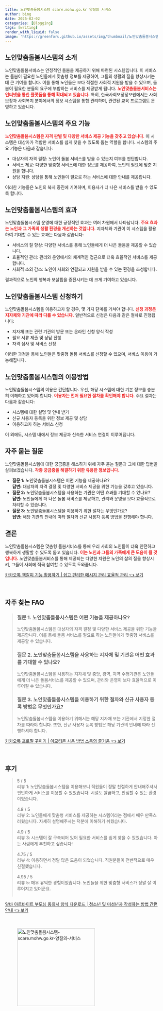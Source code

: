 ```yaml
---
title: 노인맞춤돌봄시스템 scare.mohw.go.kr 양질의 서비스
author: bing
date: 2025-02-02
categories: [Blogging]
tags: [writing]
render_with_liquid: false
image: 'https://greenforu.github.io/assets/img/thumbnail/노인맞춤돌봄시스템-scare.mohw.go.kr-양질의-서비스.webp'
---
```



<h2 id='노인맞춤돌봄시스템의 소개'>노인맞춤돌봄시스템의 소개</h2>

<p>노인맞춤돌봄서비스는 안정적인 돌봄을 제공하기 위해 마련된 시스템입니다. 이 서비스는 돌봄이 필요한 노인들에게 맞춤형 정보를 제공하여, 그들의 생활의 질을 향상시키는 데 큰 기여를 합니다. 이를 통해 노인들은 보다 적절한 사회적 지원을 받을 수 있으며, 돌봄이 필요한 분들의 요구에 부합하는 서비스를 제공받게 됩니다. <b><span style="color: #ee2323;">노인맞춤돌봄서비스는 인터넷을 통한 플랫폼을 통해 확대되고 있습니다.</span></b> 특히, 한국사회보장정보원에서는 사회보장과 사회복지 분야에서의 정보 시스템을 통합 관리하며, 관련된 교육 프로그램도 운영하고 있습니다.</p>

<h2 id='노인맞춤돌봄시스템의 주요 기능'>노인맞춤돌봄시스템의 주요 기능</h2>

<p><b><span style="color: #ee2323;">노인맞춤돌봄시스템은 자격 판별 및 다양한 서비스 제공 기능을 갖추고 있습니다.</span></b> 이 시스템은 대상자가 적합한 서비스를 쉽게 찾을 수 있도록 돕는 역할을 합니다. 시스템의 주요 기능은 다음과 같습니다:</p>

<ul>
    <li>대상자의 자격 결정: 노인이 돌봄 서비스를 받을 수 있는지 여부를 판단합니다.</li>
    <li>서비스 제공: 다양한 맞춤형 서비스에 대한 정보를 제공하여, 노인의 필요에 맞춘 지원을 합니다.</li>
    <li>상담 지원: 상담을 통해 노인들이 필요로 하는 서비스에 대한 안내를 제공합니다.</li>
</ul>

<p>이러한 기능들은 노인의 복지 증진에 기여하며, 이용자가 더 나은 서비스를 받을 수 있도록 합니다.</p>

<h2 id='노인맞춤돌봄시스템의 효과'>노인맞춤돌봄시스템의 효과</h2>

<p>노인맞춤돌봄시스템 운영에 대한 긍정적인 효과는 여러 차원에서 나타납니다. <b><span style="color: #ee2323;">주요 효과는 노인과 그 가족의 생활 환경을 개선하는 것입니다.</span></b> 지자체와 기관이 이 시스템을 활용하여 기대할 수 있는 효과는 다음과 같습니다:</p>

<ul>
    <li>서비스의 질 향상: 다양한 서비스를 통해 노인들에게 더 나은 돌봄을 제공할 수 있습니다.</li>
    <li>효율적인 관리: 관리와 운영에서의 체계적인 접근으로 더욱 효율적인 서비스를 제공합니다.</li>
    <li>사회적 소외 감소: 노인이 사회와 연결되고 지원을 받을 수 있는 환경을 조성합니다.</li>
</ul>

<p>결과적으로 노인의 행복과 보살핌을 증진시키는 데 크게 기여하고 있습니다.</p>

<h2 id='노인맞춤돌봄시스템 신청하기'>노인맞춤돌봄시스템 신청하기</h2>

<p>노인맞춤돌봄시스템을 이용하고자 할 경우, 몇 가지 단계를 거쳐야 합니다. <b><span style="color: #ee2323;">신청 과정은 지자체와 기관에 따라 다를 수 있습니다.</span></b> 일반적으로 신청은 다음과 같은 절차로 진행됩니다:</p>

<ul>
    <li>지자체 또는 관련 기관의 방문 또는 온라인 신청 양식 작성</li>
    <li>필요 서류 제출 및 상담 진행</li>
    <li>자격 심사 및 서비스 선정</li>
</ul>

<p>이러한 과정을 통해 노인들은 맞춤형 돌봄 서비스를 신청할 수 있으며, 서비스 이용이 가능해집니다.</p>

<h2 id='노인맞춤돌봄시스템의 이용방법'>노인맞춤돌봄시스템의 이용방법</h2>

<p>노인맞춤돌봄시스템의 이용은 간단합니다. 우선, 해당 시스템에 대한 기본 정보를 충분히 이해하고 있어야 합니다. <b><span style="color: #ee2323;">이용자는 먼저 필요한 절차를 확인해야 합니다.</span></b> 주요 절차는 다음과 같습니다:</p>

<ul>
    <li>시스템에 대한 설명 및 안내 받기</li>
    <li>신규 사용자 등록을 위한 정보 제공 및 상담</li>
    <li>이용하고자 하는 서비스 신청</li>
</ul>

<p>이 외에도, 시스템 내에서 정보 제공과 신속한 서비스 연결이 이루어집니다.</p>

<h2 id='자주 묻는 질문'>자주 묻는 질문</h2>

<p>노인맞춤돌봄시스템에 대한 궁금증을 해소하기 위해 자주 묻는 질문과 그에 대한 답변을 살펴보겠습니다. <b><span style="color: #ee2323;">각종 궁금증을 해결하기 위한 유용한 정보입니다.</span></b></p>

<ul>
    <li><b>질문 1:</b> 노인맞춤돌봄시스템은 어떤 기능을 제공하나요?<br><b>답변:</b> 대상자의 자격 결정 및 다양한 서비스 제공을 위한 기능을 갖추고 있습니다.</li>
    <li><b>질문 2:</b> 노인맞춤돌봄시스템을 사용하는 기관은 어떤 효과를 기대할 수 있나요?<br><b>답변:</b> 노인들에게 더 나은 돌봄 서비스를 제공하고, 관리와 운영을 보다 효율적으로 처리할 수 있습니다.</li>
    <li><b>질문 3:</b> 노인맞춤돌봄시스템을 이용하기 위한 절차는 무엇인가요?<br><b>답변:</b> 해당 기관의 안내에 따라 절차와 신규 사용자 등록 방법을 진행해야 합니다.</li>
</ul>

<h2 id='결론'>결론</h2>

<p>노인맞춤돌봄시스템은 맞춤형 돌봄서비스를 통해 우리 사회의 노인들이 더욱 안전하고 행복하게 생활할 수 있도록 돕고 있습니다. <b><span style="color: #ee2323;">이는 노인과 그들의 가족에게 큰 도움이 될 것입니다.</span></b> 노인맞춤돌봄서비스를 통해 제공되는 다양한 지원은 노인의 삶의 질을 향상시켜, 그들이 사회에 적극 참여할 수 있도록 도와줍니다.</p>


<p><a class="click-button" title="카카오톡 책갈피 기능 활용하기 | 쉽고 편리한 메시지 관리 효율적 관리" href="https://greenforu.github.io/posts/%EC%B9%B4%EC%B9%B4%EC%98%A4%ED%86%A1-%EC%B1%85%EA%B0%88%ED%94%BC-%EA%B8%B0%EB%8A%A5-%ED%99%9C%EC%9A%A9%ED%95%98%EA%B8%B0-%EC%89%BD%EA%B3%A0-%ED%8E%B8%EB%A6%AC%ED%95%9C-%EB%A9%94%EC%8B%9C%EC%A7%80-%EA%B4%80%EB%A6%AC-%ED%9A%A8%EC%9C%A8%EC%A0%81-%EA%B4%80%EB%A6%AC/" rel="dofollow">카카오톡 책갈피 기능 활용하기 | 쉽고 편리한 메시지 관리 효율적 관리 👈 보기</a></p><br>
<h2 id='자주_찾는_FAQ'>자주 찾는 FAQ</h2>
<div itemscope="" itemtype="https://schema.org/FAQPage"> 
<blockquote> 
<div itemscope="" itemprop="mainEntity" itemtype="https://schema.org/Question"> 
<h3 itemprop="name">질문 1. 노인맞춤돌봄시스템은 어떤 기능을 제공하나요?</h3> 
<div itemscope="" itemprop="acceptedAnswer" itemtype="https://schema.org/Answer"> 
<span itemprop="text"> 
<p>노인맞춤돌봄시스템은 대상자의 자격 결정 및 다양한 서비스 제공을 위한 기능을 제공합니다. 이를 통해 돌봄 서비스를 필요로 하는 노인들에게 맞춤형 서비스를 제공할 수 있습니다.</p> 
</span> 
</div> 
</div> 
<div itemscope="" itemprop="mainEntity" itemtype="https://schema.org/Question"> 
<h3 itemprop="name">질문 2. 노인맞춤돌봄시스템을 사용하는 지자체 및 기관은 어떤 효과를 기대할 수 있나요?</h3> 
<div itemscope="" itemprop="acceptedAnswer" itemtype="https://schema.org/Answer"> 
<span itemprop="text"> 
<p>노인맞춤돌봄시스템을 사용하는 지자체 및 중앙, 광역, 지역 수행기관은 노인들에게 더 나은 돌봄서비스를 제공할 수 있으며, 관리와 운영이 보다 효율적으로 이루어질 수 있습니다.</p> 
</span> 
</div> 
</div> 
<div itemscope="" itemprop="mainEntity" itemtype="https://schema.org/Question"> 
<h3 itemprop="name">질문 3. 노인맞춤돌봄시스템을 이용하기 위한 절차와 신규 사용자 등록 방법은 무엇인가요?</h3> 
<div itemscope="" itemprop="acceptedAnswer" itemtype="https://schema.org/Answer"> 
<span itemprop="text"> 
<p>노인맞춤돌봄시스템을 이용하기 위해서는 해당 지자체 또는 기관에서 지정한 절차를 따라야 합니다. 또한, 신규 사용자 등록 방법은 해당 기관의 안내에 따라 진행하셔야 합니다.</p> 
</span> 
</div> 
</div> 
</blockquote> 
</div>
<p><a class="click-button" title="카카오톡 프로필 꾸미기 | 이모티콘 사용 방법 소통의 즐거움" href="https://greenforu.github.io/posts/%EC%B9%B4%EC%B9%B4%EC%98%A4%ED%86%A1-%ED%94%84%EB%A1%9C%ED%95%84-%EA%BE%B8%EB%AF%B8%EA%B8%B0-%EC%9D%B4%EB%AA%A8%ED%8B%B0%EC%BD%98-%EC%82%AC%EC%9A%A9-%EB%B0%A9%EB%B2%95-%EC%86%8C%ED%86%B5%EC%9D%98-%EC%A6%90%EA%B1%B0%EC%9B%80/" rel="dofollow">카카오톡 프로필 꾸미기 | 이모티콘 사용 방법 소통의 즐거움 👈 보기</a></p><br>
<h2 id='후기'>후기</h2>
<div itemscope itemtype="https://schema.org/Product">
  <blockquote>
  <div itemprop="review" itemscope itemtype="https://schema.org/Review">
      <div itemprop="reviewRating" itemscope itemtype="https://schema.org/Rating"> <span itemprop="ratingValue">5</span> / <span itemprop="bestRating">5</span> </div>
      <span itemprop="reviewBody">리뷰 1: 노인맞춤돌봄시스템을 이용해보니 직원들이 정말 친절하게 안내해주셔서 편안하게 서비스를 이용할 수 있었습니다. 시설도 깔끔하고, 안심할 수 있는 환경이었습니다.</span>
  </div>
  <br>
  <div itemprop="review" itemscope itemtype="https://schema.org/Review">
      <div itemprop="reviewRating" itemscope itemtype="https://schema.org/Rating"> <span itemprop="ratingValue">4.8</span> / <span itemprop="bestRating">5</span> </div>
      <span itemprop="reviewBody">리뷰 2: 노인들에게 맞춤형 서비스를 제공하는 시스템이라는 점에서 매우 만족스러웠습니다. 자세히 설명해주시는 덕분에 이해하기 쉬웠습니다.</span>
  </div>
  <br>
  <div itemprop="review" itemscope itemtype="https://schema.org/Review">
      <div itemprop="reviewRating" itemscope itemtype="https://schema.org/Rating"> <span itemprop="ratingValue">4.9</span> / <span itemprop="bestRating">5</span> </div>
      <span itemprop="reviewBody">리뷰 3: 시스템이 잘 구축되어 있어 필요한 서비스를 쉽게 찾을 수 있었습니다. 아는 사람에게 추천하고 싶습니다!</span>
  </div>
  <br>
  <div itemprop="review" itemscope itemtype="https://schema.org/Review">
      <div itemprop="reviewRating" itemscope itemtype="https://schema.org/Rating"> <span itemprop="ratingValue">4.75</span> / <span itemprop="bestRating">5</span> </div>
      <span itemprop="reviewBody">리뷰 4: 이용하면서 정말 많은 도움이 되었습니다. 직원분들이 전반적으로 매우 친절했습니다.</span>
  </div>
  <br>
  <div itemprop="review" itemscope itemtype="https://schema.org/Review">
      <div itemprop="reviewRating" itemscope itemtype="https://schema.org/Rating"> <span itemprop="ratingValue">4.95</span> / <span itemprop="bestRating">5</span> </div>
      <span itemprop="reviewBody">리뷰 5: 매우 유익한 경험이었습니다. 노인들을 위한 맞춤형 서비스가 정말 잘 이루어지고 있더군요.</span>
  </div>
  <br>
  </blockquote>
</div>
<p><a class="click-button" title="알바 아르바이트 부모님 동의서 양식 다운로드 | 청소년 및 미성년자 작성하는 방법 간편 안내" href="https://greenforu.github.io/posts/%EC%95%8C%EB%B0%94-%EC%95%84%EB%A5%B4%EB%B0%94%EC%9D%B4%ED%8A%B8-%EB%B6%80%EB%AA%A8%EB%8B%98-%EB%8F%99%EC%9D%98%EC%84%9C-%EC%96%91%EC%8B%9D-%EB%8B%A4%EC%9A%B4%EB%A1%9C%EB%93%9C-%EC%B2%AD%EC%86%8C%EB%85%84-%EB%B0%8F-%EB%AF%B8%EC%84%B1%EB%85%84%EC%9E%90-%EC%9E%91%EC%84%B1%ED%95%98%EB%8A%94-%EB%B0%A9%EB%B2%95-%EA%B0%84%ED%8E%B8-%EC%95%88%EB%82%B4/" rel="dofollow">알바 아르바이트 부모님 동의서 양식 다운로드 | 청소년 및 미성년자 작성하는 방법 간편 안내 👈 보기</a></p><br>
<figure class="image"><img src="https://greenforu.github.io/assets/img/thumbnail/노인맞춤돌봄시스템-scare.mohw.go.kr-양질의-서비스.webp" alt="노인맞춤돌봄시스템-scare.mohw.go.kr-양질의-서비스" width="256" height="256"></figure>